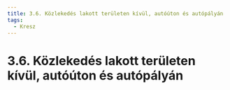 ```yaml
---
title: 3.6. Közlekedés lakott területen kívül, autóúton és autópályán
tags:
  - Kresz
---
```


# 3.6. Közlekedés lakott területen kívül, autóúton és autópályán